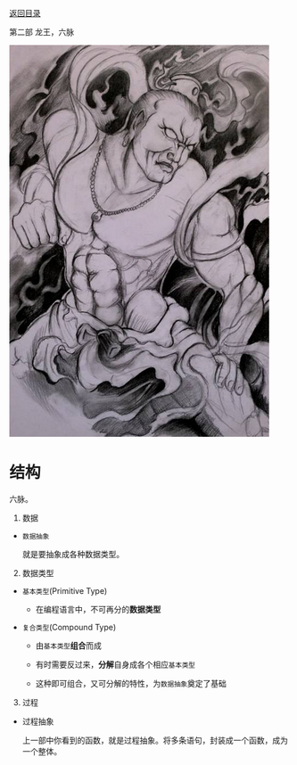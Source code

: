 [返回目录](/README.md)

第二部 龙王，六脉

![第二部 龙王，六脉](/ig/2.png)



结构
============================

六脉。

1. 数据

- `数据抽象`

  就是要抽象成各种数据类型。

2. 数据类型

- `基本类型`(Primitive Type)

  - 在编程语言中，不可再分的**数据类型**

- `复合类型`(Compound Type)

  - 由`基本类型`**组合**而成

  - 有时需要反过来，**分解**自身成各个相应`基本类型`

  - 这种即可组合，又可分解的特性，为`数据抽象`奠定了基础

3. 过程

- 过程抽象

  上一部中你看到的函数，就是过程抽象。将多条语句，封装成一个函数，成为一个整体。
